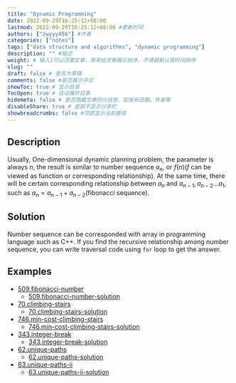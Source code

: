 ```yaml
---
title: "Dynamic Programming"
date: 2022-09-29T16:25:12+08:00
lastmod: 2022-09-29T16:25:12+08:00 #更新时间
authors: ["zwyyy456"] #作者
categories: ["notes"]
tags: ["data structure and algorithms", "dynamic programming"]
description: "" #描述
weight: # 输入1可以顶置文章，用来给文章展示排序，不填就默认按时间排序
slug: ""
draft: false # 是否为草稿
comments: false #是否展示评论
showToc: true # 显示目录
TocOpen: true # 自动展开目录
hidemeta: false # 是否隐藏文章的元信息，如发布日期、作者等
disableShare: true # 底部不显示分享栏
showbreadcrumbs: false #顶部显示当前路径
---
```

## Description
Usually, One-dimensional dynamic planning problem, the parameter is always $n$, the result is similar to number sequence $a_n$, or $f(n)$($f$ can be viewed as function or corresponding relationship). At the same time, there will be certain corresponding relationship between $a_n$ and $a_{n - 1}, a_{n - 2}...a_{1}$, such as $a_n = a_{n-1} + a_{n-2}$(fibonacci sequence).

## Solution
Number sequence can be corresponded with array in programming language such as C++. If you find the recursive relationship among number sequence, you can write traversal code using `for` loop to get the answer.

## Examples
- [509.fibonacci-number](https://leetcode.cn/problems/fibonacci-number/)
    - [509.fibonacci-number-solution](https://blog.zwyyy456.tech/posts/tech/509.fibonacci-number/)
- [70.climbing-stairs](https://leetcode.com/problems/climbing-stairs/)
    - [70.climbing-stairs-solution](https://blog.zwyyy456.tech/posts/tech/70.climbing-stairs/)
- [746.min-cost-climbing-stairs](https://leetcode.cn/problems/min-cost-climbing-stairs/)
    - [746.min-cost-climbing-stairs-solution](https://blog.zwyyy456.tech/posts/tech/746.min-cost-climbing-stairs/)
- [343.integer-break](https://leetcode.cn/problems/integer-break/)
    - [343.integer-break-solution](https://blog.zwyyy456.tech/posts/tech/343.integer-break/)
- [62.unique-paths](https://leetcode.cn/problems/unique-paths/)
    - [62.unique-paths-solution](https://blog.zwyyy456.tech/posts/tech/62.unique-paths/)
- [63.unique-paths-ii](https://leetcode.cn/problems/unique-paths-ii/)
    - [63.unique-paths-ii-solution](https://blog.zwyyy456.tech/posts/tech/63.unique-paths-ii/)


